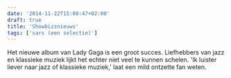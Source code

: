 ```yaml
---
date: '2014-11-22T15:00:47+02:00'
draft: true
title: 'Showbizznieuws'
tags: ['sars (een selectie)']
---
```


Het nieuwe album van Lady Gaga is een groot succes. Liefhebbers van jazz en klassieke muziek lijkt het echter niet veel te kunnen schelen. 'Ik luister liever naar jazz of klassieke muziek,' laat een mild ontzette fan weten.